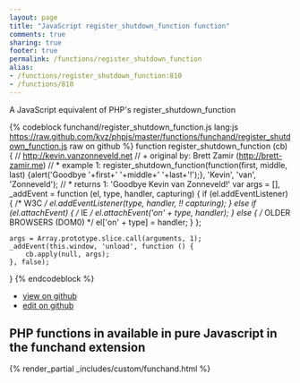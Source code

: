 ```yaml
---
layout: page
title: "JavaScript register_shutdown_function function"
comments: true
sharing: true
footer: true
permalink: /functions/register_shutdown_function
alias:
- /functions/register_shutdown_function:810
- /functions/810
---
```

<!-- Generated by Rakefile:build -->
A JavaScript equivalent of PHP's register_shutdown_function

{% codeblock funchand/register_shutdown_function.js lang:js https://raw.github.com/kvz/phpjs/master/functions/funchand/register_shutdown_function.js raw on github %}
function register_shutdown_function (cb) {
    // http://kevin.vanzonneveld.net
    // +   original by: Brett Zamir (http://brett-zamir.me)
    // *     example 1: register_shutdown_function(function(first, middle, last) {alert('Goodbye '+first+' '+middle+' '+last+'!');}, 'Kevin', 'van', 'Zonneveld');
    // *     returns 1: 'Goodbye Kevin van Zonneveld!'
    var args = [],
        _addEvent = function (el, type, handler, capturing) {
            if (el.addEventListener) { /* W3C */
                el.addEventListener(type, handler, !! capturing);
            } else if (el.attachEvent) { /* IE */
                el.attachEvent('on' + type, handler);
            } else { /* OLDER BROWSERS (DOM0) */
                el['on' + type] = handler;
            }
        };

    args = Array.prototype.slice.call(arguments, 1);
    _addEvent(this.window, 'unload', function () {
        cb.apply(null, args);
    }, false);
}
{% endcodeblock %}

 - [view on github](https://github.com/kvz/phpjs/blob/master/functions/funchand/register_shutdown_function.js)
 - [edit on github](https://github.com/kvz/phpjs/edit/master/functions/funchand/register_shutdown_function.js)

## PHP functions in available in pure Javascript in the funchand extension
{% render_partial _includes/custom/funchand.html %}
